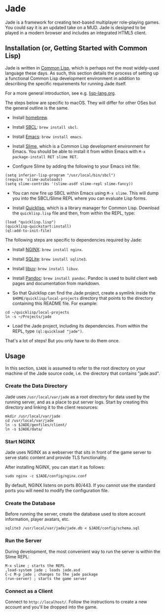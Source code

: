 # Jade

Jade is a framework for creating text-based multiplayer role-playing games. You
could say it is an updated take on a MUD. Jade is designed to be played in a
modern browser and includes an integrated HTML5 client.

## Installation (or, Getting Started with Common Lisp)

Jade is written in [Common Lisp](https://common-lisp.net), which is perhaps not
the most widely-used language these days. As such, this section details the
process of setting up a functional Common Lisp development environment in
addition to describing the specific requirements for running Jade itself.

For a more general introduction, see e.g.
[lisp-lang.org](https://lisp-lang.org/learn/getting-started/).

The steps below are specific to macOS. They will differ for other OSes but the
general outline is the same.

* Install [homebrew](https://brew.sh).

* Install [SBCL](https://sbcl.org): `brew install sbcl`.

* Install [Emacs](https://www.gnu.org/software/emacs/): `brew install emacs`.

* Install [Slime](https://common-lisp.net/project/slime/), which is a Common
  Lisp development environment for Emacs. You should be able to install it from
  within Emacs with `M-x package-install RET slime RET`.

* Configure Slime by adding the following to your Emacs init file:

```
(setq inferior-lisp-program "/usr/local/bin/sbcl")
(require 'slime-autoloads)
(setq slime-contribs '(slime-asdf slime-repl slime-fancy))
```

* You can now fire up SBCL within Emacs using `M-x slime`. This will dump you
  into the SBCL/Slime REPL where you can evaluate Lisp forms.

* Install [Quicklisp](https://www.quicklisp.org/), which is a library
  manager for Common Lisp. Download the `quicklisp.lisp` file and then, from
  within the REPL, type:

```
(load "quicklisp.lisp")
(quicklisp-quickstart:install)
(ql:add-to-init-file)
```

The following steps are specific to dependencies required by Jade:

* Install [NGINX](https://www.nginx.com/): `brew install nginx`.

* Install [SQLite](https://www.sqlite.org/): `brew install sqlite3`.

* Install [libuv](https://libuv.org): `brew install libuv`.

+ Install [Pandoc](https://pandoc.org): `brew install pandoc`. Pandoc is used to
  build client web pages and documentation from markdown.

* So that Quicklisp can find the Jade project, create a symlink inside the
  `$HOME/quicklisp/local-projects` directory that points to the directory
  containing this README file. For example:

````
cd ~/quicklisp/local-projects
ln -s ~/Projects/jade
````

* Load the Jade project, including its dependencies. From within the REPL,
  type `(ql:quickload "jade")`.

That's a lot of steps! But you only have to do them once.

## Usage

In this section, `$JADE` is assumed to refer to the root directory on your
machine of the Jade source code, i.e. the directory that contains "jade.asd".

### Create the Data Directory

Jade uses `/usr/local/var/jade` as a root directory for data used by the
running server, and as a place to put server logs. Start by creating this
directory and linking it to the client resources:

```
mkdir /usr/local/var/jade
cd /usr/local/var/jade
ln -s $JADE/genfiles/client/
ln -s $JADE/data/
```

### Start NGINX

Jade uses NGINX as a webserver that sits in front of the game server to serve
static content and provide TLS functionality.

After installing NGINX, you can start it as follows:

```
sudo nginx -c $JADE/config/nginx.conf
```

By default, NGINX listens on ports 80/443. If you cannot use the standard ports
you will need to modify the configuration file.

### Create the Database

Before running the server, create the database used to store account
information, player avatars, etc.

```
sqlite3 /usr/local/var/jade/jade.db < $JADE/config/schema.sql
```

### Run the Server

During development, the most convenient way to run the server is within the
Slime REPL:

```
M-x slime ; starts the REPL
,load-system jade ; loads jade.asd
C-c M-p jade ; changes to the jade package
(run-server) ; starts the game server
```

### Connect as a Client

Connect to `http://localhost/`. Follow the instructions to create a new account
and you'll be dropped into the game.
